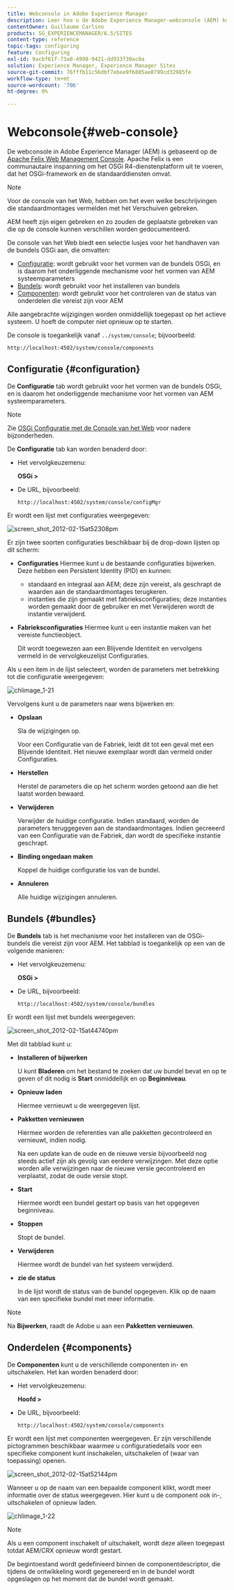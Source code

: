 ```yaml
---
title: Webconsole in Adobe Experience Manager
description: Leer hoe u de Adobe Experience Manager-webconsole (AEM) kunt gebruiken.
contentOwner: Guillaume Carlino
products: SG_EXPERIENCEMANAGER/6.5/SITES
content-type: reference
topic-tags: configuring
feature: Configuring
exl-id: 9acbf61f-73a8-4998-9421-dd933f30ac8a
solution: Experience Manager, Experience Manager Sites
source-git-commit: 76fffb11c56dbf7ebee9f6805ae0799cd32985fe
workflow-type: tm+mt
source-wordcount: '706'
ht-degree: 0%

---
```


# Webconsole{#web-console}

De webconsole in Adobe Experience Manager (AEM) is gebaseerd op de [Apache Felix Web Management Console](https://felix.apache.org/documentation/subprojects/apache-felix-web-console.html). Apache Felix is een communautaire inspanning om het OSGi R4-dienstenplatform uit te voeren, dat het OSGi-framework en de standaarddiensten omvat.

>[!NOTE]
>
>Voor de console van het Web, hebben om het even welke beschrijvingen die standaardmontages vermelden met het Verschuiven gebreken.
>
>AEM heeft zijn eigen gebreken en zo zouden de geplaatste gebreken van die op de console kunnen verschillen worden gedocumenteerd.

De console van het Web biedt een selectie lusjes voor het handhaven van de bundels OSGi aan, die omvatten:

* [Configuratie](#configuration): wordt gebruikt voor het vormen van de bundels OSGi, en is daarom het onderliggende mechanisme voor het vormen van AEM systeemparameters
* [Bundels](#bundles): wordt gebruikt voor het installeren van bundels
* [Componenten](#components): wordt gebruikt voor het controleren van de status van onderdelen die vereist zijn voor AEM

Alle aangebrachte wijzigingen worden onmiddellijk toegepast op het actieve systeem. U hoeft de computer niet opnieuw op te starten.

De console is toegankelijk vanaf `../system/console`; bijvoorbeeld:

`http://localhost:4502/system/console/components`

## Configuratie {#configuration}

De **Configuratie** tab wordt gebruikt voor het vormen van de bundels OSGi, en is daarom het onderliggende mechanisme voor het vormen van AEM systeemparameters.

>[!NOTE]
>
>Zie [OSGi Configuratie met de Console van het Web](/help/sites-deploying/configuring-osgi.md) voor nadere bijzonderheden.

De **Configuratie** tab kan worden benaderd door:

* Het vervolgkeuzemenu:

  **OSGi >**

* De URL, bijvoorbeeld:

  `http://localhost:4502/system/console/configMgr`

Er wordt een lijst met configuraties weergegeven:

![screen_shot_2012-02-15at52308pm](assets/screen_shot_2012-02-15at52308pm.png)

Er zijn twee soorten configuraties beschikbaar bij de drop-down lijsten op dit scherm:

* **Configuraties**
Hiermee kunt u de bestaande configuraties bijwerken. Deze hebben een Persistent Identity (PID) en kunnen:

   * standaard en integraal aan AEM; deze zijn vereist, als geschrapt de waarden aan de standaardmontages terugkeren.
   * instanties die zijn gemaakt met fabrieksconfiguraties; deze instanties worden gemaakt door de gebruiker en met Verwijderen wordt de instantie verwijderd.

* **Fabrieksconfiguraties**
Hiermee kunt u een instantie maken van het vereiste functieobject.

  Dit wordt toegewezen aan een Blijvende Identiteit en vervolgens vermeld in de vervolgkeuzelijst Configuraties.

Als u een item in de lijst selecteert, worden de parameters met betrekking tot die configuratie weergegeven:

![chlimage_1-21](assets/chlimage_1-21a.png)

Vervolgens kunt u de parameters naar wens bijwerken en:

* **Opslaan**

  Sla de wijzigingen op.

  Voor een Configuratie van de Fabriek, leidt dit tot een geval met een Blijvende Identiteit. Het nieuwe exemplaar wordt dan vermeld onder Configuraties.

* **Herstellen**

  Herstel de parameters die op het scherm worden getoond aan die het laatst worden bewaard.

* **Verwijderen**

  Verwijder de huidige configuratie. Indien standaard, worden de parameters teruggegeven aan de standaardmontages. Indien gecreeerd van een Configuratie van de Fabriek, dan wordt de specifieke instantie geschrapt.

* **Binding ongedaan maken**

  Koppel de huidige configuratie los van de bundel.

* **Annuleren**

  Alle huidige wijzigingen annuleren.

## Bundels {#bundles}

De **Bundels** tab is het mechanisme voor het installeren van de OSGi-bundels die vereist zijn voor AEM. Het tabblad is toegankelijk op een van de volgende manieren:

* Het vervolgkeuzemenu:

  **OSGi >**

* De URL, bijvoorbeeld:

  `http://localhost:4502/system/console/bundles`

Er wordt een lijst met bundels weergegeven:

![screen_shot_2012-02-15at44740pm](assets/screen_shot_2012-02-15at44740pm.png)

Met dit tabblad kunt u:

* **Installeren of bijwerken**

  U kunt **Bladeren** om het bestand te zoeken dat uw bundel bevat en op te geven of dit nodig is **Start** onmiddellijk en op **Beginniveau**.

* **Opnieuw laden**

  Hiermee vernieuwt u de weergegeven lijst.

* **Pakketten vernieuwen**

  Hiermee worden de referenties van alle pakketten gecontroleerd en vernieuwt, indien nodig.

  Na een update kan de oude en de nieuwe versie bijvoorbeeld nog steeds actief zijn als gevolg van eerdere verwijzingen. Met deze optie worden alle verwijzingen naar de nieuwe versie gecontroleerd en verplaatst, zodat de oude versie stopt.

* **Start**

  Hiermee wordt een bundel gestart op basis van het opgegeven beginniveau.

* **Stoppen**

  Stopt de bundel.

* **Verwijderen**

  Hiermee wordt de bundel van het systeem verwijderd.

* **zie de status**

  In de lijst wordt de status van de bundel opgegeven. Klik op de naam van een specifieke bundel met meer informatie.

>[!NOTE]
>
>Na **Bijwerken**, raadt de Adobe u aan een **Pakketten vernieuwen**.

## Onderdelen {#components}

De **Componenten** kunt u de verschillende componenten in- en uitschakelen. Het kan worden benaderd door:

* Het vervolgkeuzemenu:

  **Hoofd >**

* De URL, bijvoorbeeld:

  `http://localhost:4502/system/console/components`

Er wordt een lijst met componenten weergegeven. Er zijn verschillende pictogrammen beschikbaar waarmee u configuratiedetails voor een specifieke component kunt inschakelen, uitschakelen of (waar van toepassing) openen.

![screen_shot_2012-02-15at52144pm](assets/screen_shot_2012-02-15at52144pm.png)

Wanneer u op de naam van een bepaalde component klikt, wordt meer informatie over de status weergegeven. Hier kunt u de component ook in-, uitschakelen of opnieuw laden.

![chlimage_1-22](assets/chlimage_1-22a.png)

>[!NOTE]
>
>Als u een component inschakelt of uitschakelt, wordt deze alleen toegepast totdat AEM/CRX opnieuw wordt gestart.
>
>De begintoestand wordt gedefinieerd binnen de componentdescriptor, die tijdens de ontwikkeling wordt gegenereerd en in de bundel wordt opgeslagen op het moment dat de bundel wordt gemaakt.
